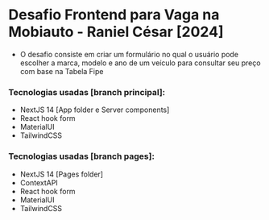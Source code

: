 # Desafio Frontend para Vaga na Mobiauto - Raniel César [2024]

- O desafio consiste em criar um formulário no qual o usuário pode escolher a marca, modelo e ano de um veículo para consultar seu preço com base na Tabela Fipe

### Tecnologias usadas [branch principal]:
- NextJS 14 [App folder e Server components]
- React hook form
- MaterialUI
- TailwindCSS

### Tecnologias usadas [branch pages]:
- NextJS 14 [Pages folder]
- ContextAPI
- React hook form
- MaterialUI
- TailwindCSS
